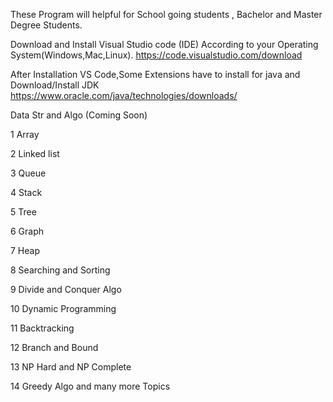 These Program will helpful for School going students , Bachelor and Master Degree Students.

Download and Install Visual Studio code (IDE) According to your Operating System(Windows,Mac,Linux). https://code.visualstudio.com/download 

After Installation VS Code,Some Extensions have to install for java and Download/Install JDK 
https://www.oracle.com/java/technologies/downloads/

Data Str and Algo (Coming Soon)

1 Array

2 Linked list

3 Queue

4 Stack

5 Tree

6 Graph

7 Heap

8 Searching and Sorting

9 Divide and Conquer Algo

10 Dynamic Programming

11 Backtracking

12 Branch and Bound

13 NP Hard and NP Complete

14 Greedy Algo and many more Topics
